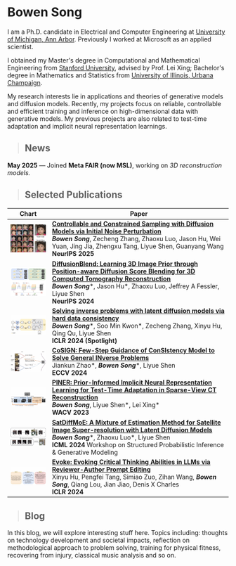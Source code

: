 # Bowen Song

I am a Ph.D. candidate in Electrical and Computer Engineering at [University of Michigan, Ann Arbor](https://www.umich.edu/). Previously I worked at Microsoft as an applied scientist.

I obtained my Master's degree in Computational and Mathematical Engineering from [Stanford University](https://www.stanford.edu/), advised by Prof. Lei Xing; Bachelor's degree in Mathematics and Statistics from [University of Illinois, Urbana Champaign](https://illinois.edu/). 

My research interests lie in applications and theories of generative models and diffusion models. Recently, my projects focus on reliable, controllable and efficient training and inference on high-dimensional data with generative models. My previous projects are also related to test-time adaptation and implicit neural representation learnings.


>## **News**
 **May 2025** — Joined **Meta FAIR (now MSL)**, working on *3D reconstruction models.*

>## Selected Publications

| Chart | Paper |
|:--:|--|
| <img src="https://github.com/efzero/efzero.github.io/blob/main/_layouts/CCS_small.png?raw=true" width="160"> | **[Controllable and Constrained Sampling with Diffusion Models via Initial Noise Perturbation](https://arxiv.org/abs/2502.04670)**<br>***Bowen Song***, Zecheng Zhang, Zhaoxu Luo, Jason Hu, Wei Yuan, Jing Jia, Zhengxu Tang, Liyue Shen, Guanyang Wang<br>**NeurIPS 2025** |
| <img src="https://github.com/efzero/efzero.github.io/blob/main/_layouts/diffusionblend.png?raw=true" width="160"> | **[DiffusionBlend: Learning 3D Image Prior through Position-aware Diffusion Score Blending for 3D Computed Tomography Reconstruction](https://arxiv.org/pdf/2406.10211)**<br>***Bowen Song***\*, Jason Hu\*, Zhaoxu Luo, Jeffrey A Fessler, Liyue Shen<br>**NeurIPS 2024** |
| <img src="https://github.com/efzero/efzero.github.io/blob/main/_layouts/ReSample.png?raw=true" width="160"> | **[Solving inverse problems with latent diffusion models via hard data consistency](https://openreview.net/forum?id=j8hdRqOUhN)**<br>***Bowen Song***\*, Soo Min Kwon\*, Zecheng Zhang, Xinyu Hu, Qing Qu, Liyue Shen<br>**ICLR 2024 (Spotlight)** |
| <img src="https://github.com/efzero/efzero.github.io/blob/main/_layouts/cosign.png?raw=true" width="160"> | **[CoSIGN: Few-Step Guidance of ConSIstency Model to Solve General INverse Problems](https://arxiv.org/pdf/2407.12676)**<br>Jiankun Zhao\*, ***Bowen Song***\*, Liyue Shen<br>**ECCV 2024** |
| <img src="https://github.com/efzero/efzero.github.io/blob/main/_layouts/piner.png?raw=true" width="160"> | **[PINER: Prior-Informed Implicit Neural Representation Learning for Test-Time Adaptation in Sparse-View CT Reconstruction](https://openaccess.thecvf.com/content/WACV2023/papers/Song_PINER_Prior-Informed_Implicit_Neural_Representation_Learning_for_Test-Time_Adaptation_in_WACV_2023_paper.pdf)**<br>***Bowen Song***, Liyue Shen\*, Lei Xing\*<br>**WACV 2023** |
| <img src="https://github.com/efzero/efzero.github.io/blob/main/_layouts/satdiffmoe.png?raw=true" width="160"> | **[SatDiffMoE: A Mixture of Estimation Method for Satellite Image Super-resolution with Latent Diffusion Models](https://arxiv.org/pdf/2406.10225)**<br>***Bowen Song***\*, Zhaoxu Luo\*, Liyue Shen<br>**ICML 2024** Workshop on Structured Probabilistic Inference & Generative Modeling |
| <img src="https://github.com/efzero/efzero.github.io/blob/main/_layouts/evoke.png?raw=true" width="160"> | **[Evoke: Evoking Critical Thinking Abilities in LLMs via Reviewer-Author Prompt Editing](https://openreview.net/forum?id=OXv0zQ1umU)**<br>Xinyu Hu, Pengfei Tang, Simiao Zuo, Zihan Wang, ***Bowen Song***, Qiang Lou, Jian Jiao, Denis X Charles<br>**ICLR 2024** |





>## Blog

In this blog, we will explore interesting stuff here. Topics including: thoughts on technology development and societal impacts, reflection on methodological approach to problem solving, training for physical fitness, recovering from injury, classical music analysis and so on.
